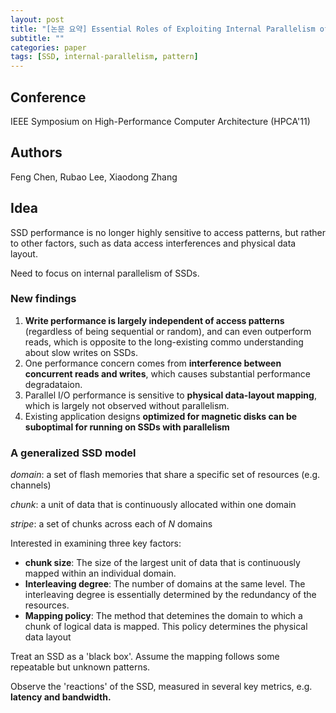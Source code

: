 ```yaml
---
layout: post
title: "[논문 요약] Essential Roles of Exploiting Internal Parallelism of Flash Memory State Drives in High-Speed Data Processing"
subtitle: ""
categories: paper
tags: [SSD, internal-parallelism, pattern]
---
```


## Conference

IEEE Symposium on High-Performance Computer Architecture (HPCA'11)

## Authors

Feng Chen, Rubao Lee, Xiaodong Zhang

## Idea

SSD performance is no longer highly sensitive to access patterns, but rather to other factors, such as data access interferences and physical data layout.

Need to focus on internal parallelism of SSDs.

### New findings

1. **Write performance is largely independent of access patterns** (regardless of being sequential or random), and can even outperform reads, which is opposite to the long-existing commo understanding about slow writes on SSDs.
2. One performance concern comes from **interference between concurrent reads and writes**, which causes substantial performance degradataion.
3. Parallel I/O performance is sensitive to **physical data-layout mapping**, which is largely not observed without parallelism.
4. Existing application designs **optimized for magnetic disks can be suboptimal for running on SSDs with parallelism**

### A generalized SSD model

*domain*: a set of flash memories that share a specific set of resources (e.g. channels)

*chunk*: a unit of data that is continuously allocated within one domain

*stripe*: a set of chunks across each of *N* domains

Interested in examining three key factors:

- **chunk size**: The size of the largest unit of data that is continuously mapped within an individual domain.
- **Interleaving degree**: The number of domains at the same level. The interleaving degree is essentially determined by the redundancy of the resources.
- **Mapping policy**: The method that detemines the domain to which a chunk of logical data is mapped. This policy determines the physical data layout

Treat an SSD as a 'black box'. Assume the mapping follows some repeatable but unknown patterns.

Observe the 'reactions' of the SSD, measured in several key metrics, e.g. **latency and bandwidth.**
